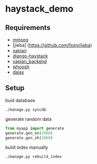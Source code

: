 haystack_demo
=============

Requirements
------------
* [mmseg](https://pypi.python.org/pypi/mmseg/1.3.0)
* [jieba] (https://github.com/fxsjy/jieba)
* [xapian](http://xapian.org/)
* [django-haystack](http://haystacksearch.org/)
* [xapian_backend](https://github.com/notanumber/xapian-haystack)
* [whoosh](https://pypi.python.org/pypi/Whoosh/)
* [dajax](http://www.dajaxproject.com/)

Setup 
-----
buid database
```shell
./manage.py syncdb
```

generate random data
```python
from myapp import generate
generate.gen_en(2000)
generate.gen_zh(2000)
```

build index manually
```shell
./manage.py rebuild_index
```
